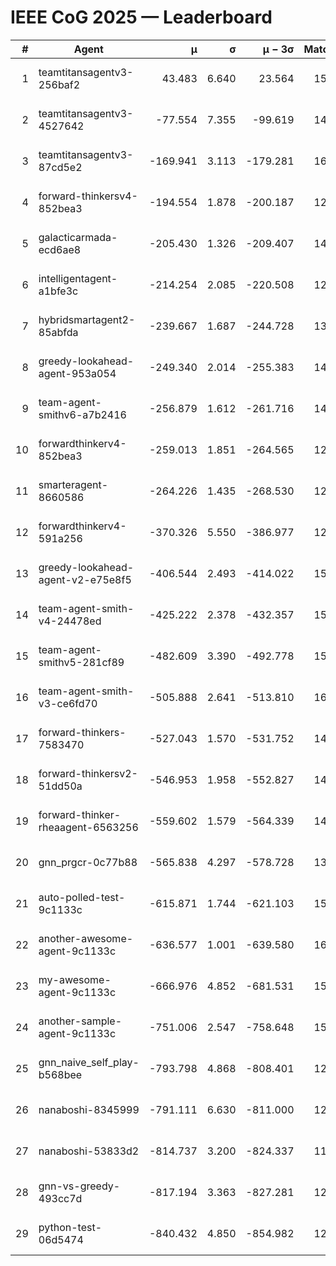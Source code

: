 # IEEE CoG 2025 — Leaderboard

| # | Agent | μ | σ | μ − 3σ | Matches | Updated |
|---:|---|---:|---:|---:|---:|---|
| 1 | teamtitansagentv3-256baf2 | 43.483 | 6.640 | 23.564 | 15616 | 2025-08-22 14:43 |
| 2 | teamtitansagentv3-4527642 | -77.554 | 7.355 | -99.619 | 14930 | 2025-08-22 14:43 |
| 3 | teamtitansagentv3-87cd5e2 | -169.941 | 3.113 | -179.281 | 16186 | 2025-08-22 14:43 |
| 4 | forward-thinkersv4-852bea3 | -194.554 | 1.878 | -200.187 | 12128 | 2025-08-22 14:43 |
| 5 | galacticarmada-ecd6ae8 | -205.430 | 1.326 | -209.407 | 14200 | 2025-08-22 14:43 |
| 6 | intelligentagent-a1bfe3c | -214.254 | 2.085 | -220.508 | 12819 | 2025-08-22 14:43 |
| 7 | hybridsmartagent2-85abfda | -239.667 | 1.687 | -244.728 | 13324 | 2025-08-22 14:43 |
| 8 | greedy-lookahead-agent-953a054 | -249.340 | 2.014 | -255.383 | 14510 | 2025-08-22 14:43 |
| 9 | team-agent-smithv6-a7b2416 | -256.879 | 1.612 | -261.716 | 14980 | 2025-08-22 14:43 |
| 10 | forwardthinkerv4-852bea3 | -259.013 | 1.851 | -264.565 | 12426 | 2025-08-22 14:43 |
| 11 | smarteragent-8660586 | -264.226 | 1.435 | -268.530 | 12877 | 2025-08-22 14:43 |
| 12 | forwardthinkerv4-591a256 | -370.326 | 5.550 | -386.977 | 12518 | 2025-08-22 14:43 |
| 13 | greedy-lookahead-agent-v2-e75e8f5 | -406.544 | 2.493 | -414.022 | 15070 | 2025-08-22 14:43 |
| 14 | team-agent-smith-v4-24478ed | -425.222 | 2.378 | -432.357 | 15742 | 2025-08-22 14:43 |
| 15 | team-agent-smithv5-281cf89 | -482.609 | 3.390 | -492.778 | 15120 | 2025-08-22 14:43 |
| 16 | team-agent-smith-v3-ce6fd70 | -505.888 | 2.641 | -513.810 | 16482 | 2025-08-22 14:43 |
| 17 | forward-thinkers-7583470 | -527.043 | 1.570 | -531.752 | 14140 | 2025-08-22 14:43 |
| 18 | forward-thinkersv2-51dd50a | -546.953 | 1.958 | -552.827 | 14960 | 2025-08-22 14:43 |
| 19 | forward-thinker-rheaagent-6563256 | -559.602 | 1.579 | -564.339 | 14540 | 2025-08-22 14:43 |
| 20 | gnn_prgcr-0c77b88 | -565.838 | 4.297 | -578.728 | 13620 | 2025-08-22 14:43 |
| 21 | auto-polled-test-9c1133c | -615.871 | 1.744 | -621.103 | 15260 | 2025-08-22 14:43 |
| 22 | another-awesome-agent-9c1133c | -636.577 | 1.001 | -639.580 | 16180 | 2025-08-22 14:43 |
| 23 | my-awesome-agent-9c1133c | -666.976 | 4.852 | -681.531 | 15340 | 2025-08-22 14:43 |
| 24 | another-sample-agent-9c1133c | -751.006 | 2.547 | -758.648 | 15240 | 2025-08-22 14:43 |
| 25 | gnn_naive_self_play-b568bee | -793.798 | 4.868 | -808.401 | 12220 | 2025-08-22 14:43 |
| 26 | nanaboshi-8345999 | -791.111 | 6.630 | -811.000 | 12730 | 2025-08-22 14:43 |
| 27 | nanaboshi-53833d2 | -814.737 | 3.200 | -824.337 | 11700 | 2025-08-22 14:43 |
| 28 | gnn-vs-greedy-493cc7d | -817.194 | 3.363 | -827.281 | 12380 | 2025-08-22 14:43 |
| 29 | python-test-06d5474 | -840.432 | 4.850 | -854.982 | 12590 | 2025-08-22 14:43 |
